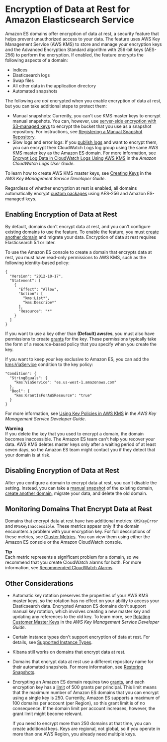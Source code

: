 # Encryption of Data at Rest for Amazon Elasticsearch Service<a name="encryption-at-rest"></a>

Amazon ES domains offer encryption of data at rest, a security feature that helps prevent unauthorized access to your data\. The feature uses AWS Key Management Service \(AWS KMS\) to store and manage your encryption keys and the Advanced Encryption Standard algorithm with 256\-bit keys \(AES\-256\) to perform the encryption\. If enabled, the feature encrypts the following aspects of a domain:
+ Indices
+ Elasticsearch logs
+ Swap files
+ All other data in the application directory
+ Automated snapshots

The following are *not* encrypted when you enable encryption of data at rest, but you can take additional steps to protect them:
+ Manual snapshots: Currently, you can't use KMS master keys to encrypt manual snapshots\. You can, however, use [server\-side encryption with S3\-managed keys](https://docs.aws.amazon.com/AmazonS3/latest/dev/UsingServerSideEncryption.html) to encrypt the bucket that you use as a snapshot repository\. For instructions, see [Registering a Manual Snapshot Repository](es-managedomains-snapshots.md#es-managedomains-snapshot-registerdirectory)\.
+ Slow logs and error logs: If you [publish logs](es-createupdatedomains.md#es-createdomain-configure-slow-logs) and want to encrypt them, you can encrypt their CloudWatch Logs log group using the same AWS KMS master key as the Amazon ES domain\. For more information, see [Encrypt Log Data in CloudWatch Logs Using AWS KMS](https://docs.aws.amazon.com/AmazonCloudWatch/latest/logs/encrypt-log-data-kms.html) in the *Amazon CloudWatch Logs User Guide*\.

To learn how to create AWS KMS master keys, see [Creating Keys](https://docs.aws.amazon.com/kms/latest/developerguide/create-keys.html) in the *AWS Key Management Service Developer Guide*\.

Regardless of whether encryption at rest is enabled, all domains automatically encrypt [custom packages](custom-packages.md) using AES\-256 and Amazon ES\-managed keys\.

## Enabling Encryption of Data at Rest<a name="enabling-ear"></a>

By default, domains don't encrypt data at rest, and you can't configure existing domains to use the feature\. To enable the feature, you must [create another domain](es-createupdatedomains.md#es-createdomains) and migrate your data\. Encryption of data at rest requires Elasticsearch 5\.1 or later\.

To use the Amazon ES console to create a domain that encrypts data at rest, you must have read\-only permissions to AWS KMS, such as the following identity\-based policy:

```
{
  "Version": "2012-10-17",
  "Statement": [
    {
      "Effect": "Allow",
      "Action": [
        "kms:List*",
        "kms:Describe*"
      ],
      "Resource": "*"
    }
  ]
}
```

If you want to use a key other than **\(Default\) aws/es**, you must also have permissions to create [grants](https://docs.aws.amazon.com/kms/latest/developerguide/grants.html) for the key\. These permissions typically take the form of a resource\-based policy that you specify when you create the key\.

If you want to keep your key exclusive to Amazon ES, you can add the [kms:ViaService](https://docs.aws.amazon.com/kms/latest/developerguide/policy-conditions.html#conditions-kms-via-service) condition to the key policy:

```
"Condition": {
  "StringEquals": {
    "kms:ViaService": "es.us-west-1.amazonaws.com"
  },
  "Bool": {
    "kms:GrantIsForAWSResource": "true"
  }
}
```

For more information, see [Using Key Policies in AWS KMS](https://docs.aws.amazon.com/kms/latest/developerguide/key-policies.html) in the *AWS Key Management Service Developer Guide*\.

**Warning**  
If you delete the key that you used to encrypt a domain, the domain becomes inaccessible\. The Amazon ES team can't help you recover your data\. AWS KMS deletes master keys only after a waiting period of at least seven days, so the Amazon ES team might contact you if they detect that your domain is at risk\.

## Disabling Encryption of Data at Rest<a name="disabling-ear"></a>

After you configure a domain to encrypt data at rest, you can't disable the setting\. Instead, you can take a [manual snapshot](es-managedomains-snapshots.md) of the existing domain, [create another domain](es-createupdatedomains.md#es-createdomains), migrate your data, and delete the old domain\.

## Monitoring Domains That Encrypt Data at Rest<a name="monitoring-ear"></a>

Domains that encrypt data at rest have two additional metrics: `KMSKeyError` and `KMSKeyInaccessible`\. These metrics appear only if the domain encounters a problem with your encryption key\. For full descriptions of these metrics, see [Cluster Metrics](es-managedomains.md#es-managedomains-cloudwatchmetrics-cluster-metrics)\. You can view them using either the Amazon ES console or the Amazon CloudWatch console\.

**Tip**  
Each metric represents a significant problem for a domain, so we recommend that you create CloudWatch alarms for both\. For more information, see [Recommended CloudWatch Alarms](cloudwatch-alarms.md)\.

## Other Considerations<a name="ear-considerations"></a>
+ Automatic key rotation preserves the properties of your AWS KMS master keys, so the rotation has no effect on your ability to access your Elasticsearch data\. Encrypted Amazon ES domains don't support manual key rotation, which involves creating a new master key and updating any references to the old key\. To learn more, see [Rotating Customer Master Keys](https://docs.aws.amazon.com/kms/latest/developerguide/rotate-keys.html) in the *AWS Key Management Service Developer Guide*\.
+ Certain instance types don't support encryption of data at rest\. For details, see [Supported Instance Types](aes-supported-instance-types.md)\.
+ Kibana still works on domains that encrypt data at rest\.
+ Domains that encrypt data at rest use a different repository name for their automated snapshots\. For more information, see [Restoring Snapshots](es-managedomains-snapshots.md#es-managedomains-snapshot-restore)\.
+ Encrypting an Amazon ES domain requires two [grants](https://docs.aws.amazon.com/kms/latest/developerguide/grants.html), and each encryption key has a [limit](https://docs.aws.amazon.com/kms/latest/developerguide/limits.html#grants-per-principal-per-key) of 500 grants per principal\. This limit means that the maximum number of Amazon ES domains that you can encrypt using a single key is 250\. Currently, Amazon ES supports a maximum of 100 domains per account \(per Region\), so this grant limit is of no consequence\. If the domain limit per account increases, however, the grant limit might become relevant\.

  If you need to encrypt more than 250 domains at that time, you can create additional keys\. Keys are regional, not global, so if you operate in more than one AWS Region, you already need multiple keys\.